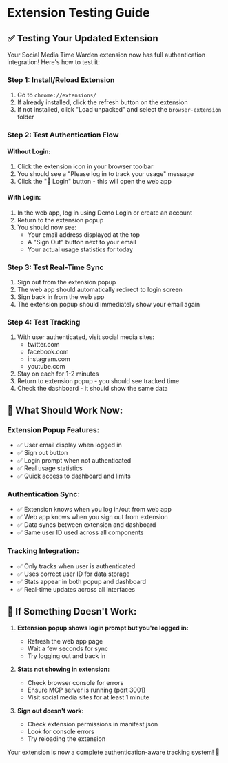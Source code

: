 # Extension Testing Guide

## ✅ Testing Your Updated Extension

Your Social Media Time Warden extension now has full authentication integration! Here's how to test it:

### Step 1: Install/Reload Extension
1. Go to `chrome://extensions/`
2. If already installed, click the refresh button on the extension
3. If not installed, click "Load unpacked" and select the `browser-extension` folder

### Step 2: Test Authentication Flow

#### Without Login:
1. Click the extension icon in your browser toolbar
2. You should see a "Please log in to track your usage" message
3. Click the "🔑 Login" button - this will open the web app

#### With Login:
1. In the web app, log in using Demo Login or create an account
2. Return to the extension popup
3. You should now see:
   - Your email address displayed at the top
   - A "Sign Out" button next to your email
   - Your actual usage statistics for today

### Step 3: Test Real-Time Sync
1. Sign out from the extension popup
2. The web app should automatically redirect to login screen
3. Sign back in from the web app
4. The extension popup should immediately show your email again

### Step 4: Test Tracking
1. With user authenticated, visit social media sites:
   - twitter.com
   - facebook.com
   - instagram.com
   - youtube.com
2. Stay on each for 1-2 minutes
3. Return to extension popup - you should see tracked time
4. Check the dashboard - it should show the same data

## 🎯 What Should Work Now:

### Extension Popup Features:
- ✅ User email display when logged in
- ✅ Sign out button
- ✅ Login prompt when not authenticated
- ✅ Real usage statistics
- ✅ Quick access to dashboard and limits

### Authentication Sync:
- ✅ Extension knows when you log in/out from web app
- ✅ Web app knows when you sign out from extension
- ✅ Data syncs between extension and dashboard
- ✅ Same user ID used across all components

### Tracking Integration:
- ✅ Only tracks when user is authenticated
- ✅ Uses correct user ID for data storage
- ✅ Stats appear in both popup and dashboard
- ✅ Real-time updates across all interfaces

## 🐛 If Something Doesn't Work:

1. **Extension popup shows login prompt but you're logged in:**
   - Refresh the web app page
   - Wait a few seconds for sync
   - Try logging out and back in

2. **Stats not showing in extension:**
   - Check browser console for errors
   - Ensure MCP server is running (port 3001)
   - Visit social media sites for at least 1 minute

3. **Sign out doesn't work:**
   - Check extension permissions in manifest.json
   - Look for console errors
   - Try reloading the extension

Your extension is now a complete authentication-aware tracking system! 🎉
